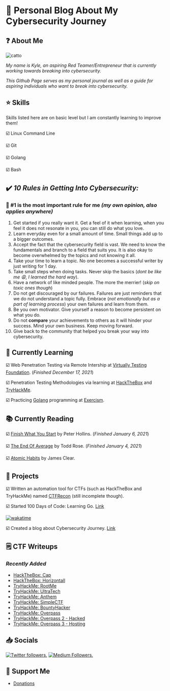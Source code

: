 # 📖 Personal Blog About My Cybersecurity Journey

## ❓ About Me

![catto](https://avatars.githubusercontent.com/u/92630210?v=4&s=100)

*My name is Kyle, an aspiring Red Teamer/Entrepreneur that is currently working towards breaking into cybersecurity.*

*This Github Page serves as my personal journal as well as a guide for aspiring individuals who want to break into cybersecurity.*

## ⭐ Skills

Skills listed here are on basic level but I am constantly learning to improve them!

☑️ Linux Command Line

☑️ Git

☑️ Golang

☑️ Bash

## ✔️ *10 Rules in Getting Into Cybersecurity:*

### 🥇 #1 is the most important rule for me *(my own opinion, also applies anywhere)*

1. Get started if you really want it. Get a feel of it when learning, when you feel it does not resonate in you, you can still do what you love.
2. Learn everyday even for a small amount of time. Small things add up to a bigger outcomes.
3. Accept the fact that the cybersecurity field is vast. We need to know the fundamentals and branch to a field that suits you. It is also okay to become overwhelmed by the topics and not knowing it all.
4. Take your time to learn a topic. No one becomes a successful writer by just writing for 1 day.
5. Take small steps when doing tasks. Never skip the basics (*dont be like me 😩, I learned the hard way*).
6. Have a network of like minded people. The more the merrier! (*skip on toxic ones though*)
7. Do not get discouraged by our failures. Failures are just reminders that we do not understand a topic fully. Embrace (*not emotionally but as a part of learning process*) your own failures and learn from them.
8. Be you own motivator. Give yourself a reason to become persistent on what you do.
9. Do not **compare** your achievements to others as it will hinder your success. Mind your own business. Keep moving forward.
10. Give back to the community that helped you break your way into cybersecurity.

## 📝 Currently Learning

☑️ Web Penetration Testing via Remote Intership at [Virtually Testing Foundation](https://virtuallytesting.com). (*Finished December 17, 2021*)
  
☑️ Penetration Testing Methodologies via learning at [HackTheBox](https://hackthebox.com) and [TryHackMe](https://tryhackme.com).
  
☑️ Practicing [Golang](https://golang.org) programming at [Exercism](https://exercism.org).
  
## 📚 Currently Reading

☑️ [Finish What You Start](https://www.amazon.com/Finish-What-You-Start-Self-Discipline/dp/1986622312) by Peter Hollins. (*Finished January 6, 2021*)

☑️ [The End Of Average](https://www.amazon.com/End-Average-Succeed-Values-Sameness/dp/0062358367) by Todd Rose. (*Finished January 4, 2021*)

☑️ [Atomic Habits](https://www.amazon.com/gp/product/0735211299/ref=as_li_qf_asin_il_tl?ie=UTF8&tag=jamesclear-20&creative=9325&linkCode=as2&creativeASIN=0735211299&linkId=abf7be794d09b977a31cce5f2315697f) by James Clear.

## 🧪 Projects

☑️ Written an automation tool for CTFs (such as HackTheBox and TryHackMe) named [CTFRecon](https://www.github.com/hambyhacks/CTFRecon) (still incomplete though).

☑️ Started 100 Days of Code: Learning Go. [Link](https://github.com/hambyhacks/100DaysOfGo)

[![wakatime](https://wakatime.com/badge/user/eaab2c2a-fe74-487c-bd96-f9069a349620.svg)](https://wakatime.com/@eaab2c2a-fe74-487c-bd96-f9069a349620)

☑️ Created a blog about Cybersecurity Journey. [Link](https://hambyhacks.github.io)

## 🗒️ CTF Writeups

### *Recently Added*

* [HackTheBox: Cap](https://hambyhacks.github.io/Writeups/HackTheBox/Cap/Cap)
* [HackTheBox: Horizontall](https://hambyhacks.github.io/Writeups/HackTheBox/Horizontall/Horizontall)
* [TryHackMe: RootMe](https://hambyhacks.github.io/Writeups/TryHackMe/RootMe/RootMe)
* [TryHackMe: UltraTech](https://hambyhacks.github.io/Writeups/TryHackMe/UltraTech/UltraTech)
* [TryHackMe: Anthem](https://hambyhacks.github.io/Writeups/TryHackMe/Anthem/Anthem)
* [TryHackMe: SimpleCTF](https://hambyhacks.github.io/Writeups/TryHackMe/SimpleCTF/SimpleCTF)
* [TryHackMe: BountyHacker](https://hambyhacks.github.io/Writeups/TryHackMe/BountyHacker/BountyHacker)
* [TryHackMe: Overpass](https://hambyhacks.github.io/Writeups/TryHackMe/Overpass/Overpass)
* [TryHackMe: Overpass 2 - Hacked](https://hambyhacks.github.io/Writeups/TryHackMe/Overpass2-Hacked/Overpass2-Hacked)
* [TryHackMe: Overpass 3 - Hosting](https://hambyhacks.github.io/Writeups/TryHackMe/Overpass3-Hosting/Overpass3)

## 📥 Socials

<p align="left">
  <a href="https://twitter.com/hambyhaxx" target="_blank"><img src="https://img.shields.io/twitter/follow/hambyhaxx?logo=twitter&style=for-the-badge" alt="Twitter followers." /></a>
  <a href="https://hambyhaxx.medium.com" target="_blank"><img src="https://img.shields.io/badge/hambyhaxx-black?style=flat&logo=medium&logoColor=white&link=https://medium.com/hambyhaxx" alt="Medium Followers."/></a>
   </p>

## 💝 Support Me

* [Donations](./donationBox)
